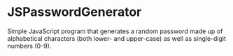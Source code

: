 # JSPasswordGenerator
Simple JavaScript program that generates a random password made up of alphabetical characters (both lower- and upper-case) as well as single-digit numbers (0-9).
